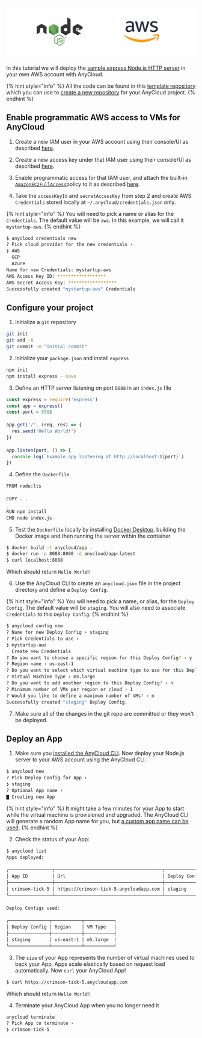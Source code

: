 <img src="../assets/aws-node.jpg" />

In this tutorial we will deploy the [sample express Node.js HTTP server](https://expressjs.com/en/starter/hello-world.html) in your own AWS account with AnyCloud.

{% hint style="info" %}
All the code can be found in this [template repository](https://github.com/alantech/hello-anycloud) which you can use to [create a new repository](https://docs.github.com/en/github/creating-cloning-and-archiving-repositories/creating-a-repository-from-a-template) for your AnyCloud project.
{% endhint %}

## Enable programmatic AWS access to VMs for AnyCloud

1) Create a new IAM user in your AWS account using their console/UI as described [here](https://docs.aws.amazon.com/IAM/latest/UserGuide/id_users_create.html#id_users_create_console).

2) Create a new access key under that IAM user using their console/UI as described [here](https://docs.aws.amazon.com/IAM/latest/UserGuide/id_credentials_access-keys.html#Using_CreateAccessKey).

3) Enable programmatic access for that IAM user, and attach the built-in [`AmazonEC2FullAccess`](https://console.aws.amazon.com/iam/home#/policies/arn%3Aaws%3Aiam%3A%3Aaws%3Apolicy%2FAmazonEC2FullAccess)policy to it as described [here](https://docs.aws.amazon.com/IAM/latest/UserGuide/access_policies_manage-attach-detach.html#add-policies-console).

4) Take the `accessKeyId` and `secretAccessKey` from step 2 and create AWS `Credentials` stored locally at `~/.anycloud/credentials.json` only.

{% hint style="info" %}
You will need to pick a name or alias for the `Credentials`. The default value will be `aws`. In this example, we will call it `mystartup-aws`.
{% endhint %}

```bash
$ anycloud credentials new
? Pick cloud provider for the new credentials ›
❯ AWS
  GCP
  Azure
Name for new Credentials: mystartup-aws
AWS Access Key ID: ******************
AWS Secret Access Key: ******************
Successfully created "mystartup-aws" Credentials
```

## Configure your project

1) Initialize a `git` repository

```bash
git init
git add -A
git commit -m "Initial commit"
```

2) Initialize your `package.json` and install `express`

```bash
npm init
npm install express --save
```

3) Define an HTTP server listening on port `8088` in an `index.js` file

```javascript
const express = require('express')
const app = express()
const port = 8088

app.get('/', (req, res) => {
  res.send('Hello World!')
})

app.listen(port, () => {
  console.log(`Example app listening at http://localhost:${port}`)
})
```

4) Define the `Dockerfile`

```bash
FROM node:lts

COPY . .

RUN npm install
CMD node index.js
```

5) Test the `Dockerfile` locally by installing [Docker Desktop](https://www.docker.com/products/docker-desktop), building the Docker image and then running the server within the container

```bash
$ docker build -t anycloud/app .
$ docker run -p 8088:8088 -d anycloud/app:latest
$ curl localhost:8088
```

Which should return `Hello World!`

6) Use the AnyCloud CLI to create an `anycloud.json` file in the project directory and define a `Deploy Config`.

{% hint style="info" %}
You will need to pick a name, or alias, for the `Deploy Config`. The default value will be `staging`. You will also need to associate `Credentials` to this `Deploy Config`.
{% endhint %}

```bash
$ anycloud config new
? Name for new Deploy Config › staging
? Pick Credentials to use ›
❯ mystartup-aws
  Create new Credentials
? Do you want to choose a specific region for this Deploy Config? › y
? Region name › us-east-1
? Do you want to select which virtual machine type to use for this Deploy Config? › y
? Virtual Machine Type › m5.large
? Do you want to add another region to this Deploy Config? › n
? Minimum number of VMs per region or cloud › 1
? Would you like to define a maximum number of VMs? › n
Successfully created "staging" Deploy Config.
```

7) Make sure all of the changes in the git repo are committed or they won't be deployed.

## Deploy an App

1) Make sure you [installed the AnyCloud CLI](about.md#cli-installation). Now deploy your Node.js server to your AWS account using the AnyCloud CLI.

```bash
$ anycloud new
? Pick Deploy Config for App ›
❯ staging
? Optional App name ›
▇ Creating new App
```
{% hint style="info" %}
It might take a few minutes for your App to start while the virtual machine is provisioned and upgraded. The AnyCloud CLI will generate a random App name for you, but [a custom app name can be used](how-to/custom-app.md).
{% endhint %}

2) Check the status of your App:

```bash
$ anycloud list
Apps deployed:

┌────────────────┬────────────────────────────────────────┬───────────────┬──────┬────────┐
│ App ID         │ Url                                    │ Deploy Config │ Size │ Status │
├────────────────┼────────────────────────────────────────┼───────────────┼──────┼────────┤
│ crimson-tick-5 │ https://crimson-tick-5.anycloudapp.com │ staging       │ 1    │ up     │
└────────────────┴────────────────────────────────────────┴───────────────┴──────┴────────┘

Deploy Configs used:

┌───────────────┬───────────┬───────────┐
│ Deploy Config │ Region    │ VM Type   │
├───────────────┼───────────┼───────────┤
│ staging       │ us-east-1 │ m5.large  │
└───────────────┴───────────┴───────────┘

```

3) The `size` of your App represents the number of virtual machines used to back your App. Apps scale elastically based on request load automatically. Now `curl` your AnyCloud App!

```bash
$ curl https://crimson-tick-5.anycloudapp.com
```

Which should return `Hello World!`

4) Terminate your AnyCloud App when you no longer need it

```bash
anycloud terminate
? Pick App to terminate ›
❯ crimson-tick-5
```
